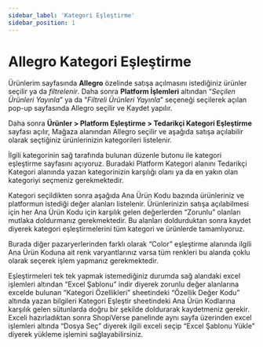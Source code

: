 ```yaml
---
sidebar_label: 'Kategori Eşleştirme'
sidebar_position: 1
---
```



# Allegro Kategori Eşleştirme

Ürünlerim sayfasında **Allegro** özelinde satışa açılmasını istediğiniz ürünler seçilir ya da *filtrelenir*. Daha sonra **Platform İşlemleri** altından “*Seçilen Ürünleri Yayınla*” ya da “*Filtreli Ürünleri Yayınla*” seçeneği seçilerek açılan pop-up sayfasında Allegro seçilir ve Kaydet yapılır. 

Daha sonra **Ürünler > Platform Eşleştirme > Tedarikçi Kategori Eşleştirme** sayfası açılır, Mağaza alanından Allegro seçilir ve aşağıda satışa açılabilir olarak seçtiğiniz ürünlerinizin kategorileri listelenir. 

İlgili kategorinin sağ tarafında bulunan düzenle butonu ile kategori eşleştirme sayfasını açıyoruz. Buradaki Platform Kategori alanını Tedarikçi Kategori alanında yazan kategorinizin karşılığı olanı ya da en yakın olan kategoriyi seçmeniz gerekmektedir.  

Kategori seçildikten sonra aşağıda Ana Ürün Kodu bazında ürünleriniz ve platformun istediği değer alanları listelenir. Ürünlerinizin satışa açılabilmesi için her Ana Ürün Kodu için karşılık gelen değerlerden “Zorunlu” olanları mutlaka doldurmanız gerekmektedir. Bu alanları doldurduktan sonra kaydet diyerek kategori eşleştirmelerini tüm kategori ve ürünlerde tamamlıyoruz. 

Burada diğer pazaryerlerinden farklı olarak “Color” eşleştirme alanında ilgili Ana Ürün Koduna ait renk varyantlarınız varsa tüm renkleri bu alanda çoklu olarak seçerek işlem yapmanız gerekmektedir. 

Eşleştirmeleri tek tek yapmak istemediğiniz durumda sağ alandaki excel işlemleri altından “Excel Şablonu” indir diyerek zorunlu değer alanlarına excelde bulunan “Kategori Özellikleri” sheetindeki “Özellik Değer Kodu” altında yazan bilgileri Kategori Eşleştir sheetindeki Ana Ürün Kodlarına karşılık gelen sütunlarda doğru bir şekilde doldurarak kaydetmeniz gerekir. Exceli hazırladıktan sonra ShopiVerse panelinde aynı sayfa üzerinden excel işlemleri altında “Dosya Seç” diyerek ilgili exceli seçip “Excel Şablonu Yükle” diyerek yükleme işlemini sağlayabilirsiniz. 


